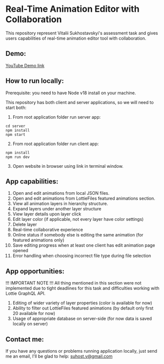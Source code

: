 # Real-Time Animation Editor with Collaboration

This repository represent Vitalii Sukhostavskyi's assessment task and gives users capabilities of real-time animation editor tool with collaboration.

## Demo:

[YouTube Demo link](https://www.youtube.com/watch?v=-d62DnsplO0)

## How to run locally:

Prerequisite: you need to have Node v18 install on your machine.

This repository has both client and server applications, so we will need to start both:
1. From root application folder run server app:
```
cd server
npm install
npm start
```

2. From root application folder run client app:
```
npm install
npm run dev
```

3. Open website in browser using link in terminal window.

## App capabilities:

1. Open and edit animations from local JSON files.
2. Open and edit animations from LottieFiles featured animations section.
3. View all animation layers in hierarchy structure.
4. Expand layers under another layer structure
5. View layer details upon layer click
6. Edit layer color (if applicable, not every layer have color settings)
7. Delete layer
8. Real-time collaborative experience
9. Online status if somebody else is editing the same animation (for featured animations only)
10. Save editing progress when at least one client has edit animation page opened
11. Error handling when choosing incorrect file type during file selection

## App opportunities:

!!! IMPORTANT NOTE !!!
All thing mentioned in this section were not implemented due to tight deadlines for this task and difficulties working with Lottie GraphQL API.

1. Editing of wider variety of layer properties (color is available for now)
2. Ability to filter out LottieFiles featured  animations (by default only first 20 available for now)
3. Usage of appropriate database on server-side (for now data is saved locally on server)

## Contact me:

If you have any questions or problems running application locally, just send me an email, I'll be glad to help: suhost.v@gmail.com